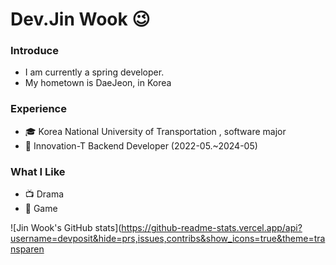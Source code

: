 # Dev.Jin Wook 😉
### Introduce
- I am currently a spring developer.
- My hometown is DaeJeon, in Korea

### Experience
- 🎓  Korea National University of Transportation , software major
- 🚀  Innovation-T Backend Developer (2022-05.~2024-05)

### What I Like
- 📺 Drama
- 🔵 Game
  
![Jin Wook's GitHub stats](https://github-readme-stats.vercel.app/api?username=devposit&hide=prs,issues,contribs&show_icons=true&theme=transparen


